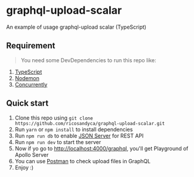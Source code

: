 # graphql-upload-scalar
An example of usage graphql-upload scalar (TypeScript)

<h2>Requirement</h2>
<blockquote>You need some DevDependencies to run this repo like:</blockquote>
<ol>
  <li><a href='https://www.npmjs.com/package/typescript' target='_blank'>TypeScript</a></li>
  <li><a href='https://www.npmjs.com/package/nodemon' target='_blank'>Nodemon</a></li>
  <li><a href='https://www.npmjs.com/package/concurrently' target='_blank'>Concurrently</a></li>
</ol>

<h2>Quick start</h2>
<ol>
  <li>Clone this repo using <code>git clone https://github.com/ricosandyca/graphql-upload-scalar.git</code></li>
  <li>Run <code>yarn</code> or <code>npm install</code> to install dependencies</li>
  <li>Run <code>npm run db</code> to enable <a href='https://github.com/typicode/json-server' target='_blank'>JSON Server</a> for REST API</li>
  <li>Run <code>npm run dev</code> to start the server</li>
  <li>Now if yo go to <a href='http://localhost:4000/graphql' target='_blank'>http://localhost:4000/graphql</a>, you'll get Playground of Apollo Server</li>
  <li>You can use <a href='https://www.getpostman.com/' target='_blank'>Postman</a> to check upload files in GraphQL</li>
  <li>Enjoy :)</li>
</ol>
